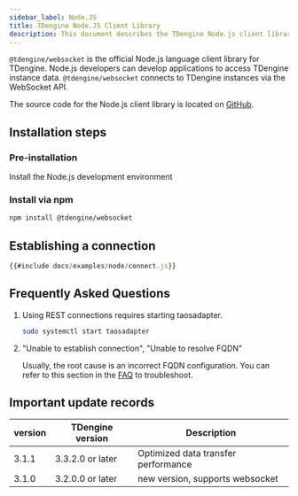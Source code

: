 ```yaml
---
sidebar_label: Node.JS
title: TDengine Node.JS Client Library
description: This document describes the TDengine Node.js client library.
---
```


`@tdengine/websocket` is the official Node.js language client library for TDengine. Node.js developers can develop applications to access TDengine instance data. `@tdengine/websocket` connects to TDengine instances via the WebSocket API.

The source code for the Node.js client library is located on [GitHub](https://github.com/taosdata/taos-connector-node/tree/main).

## Installation steps

### Pre-installation

Install the Node.js development environment

### Install via npm

```bash
npm install @tdengine/websocket
```

## Establishing a connection

```javascript
{{#include docs/examples/node/connect.js}}
```

## Frequently Asked Questions

1. Using REST connections requires starting taosadapter.

   ```bash
   sudo systemctl start taosadapter
   ```

2. "Unable to establish connection", "Unable to resolve FQDN"

   Usually, the root cause is an incorrect FQDN configuration. You can refer to this section in the [FAQ](https://docs.tdengine.com/2.4/train-faq/faq/#2-how-to-handle-unable-to-establish-connection) to troubleshoot.

## Important update records

| version | TDengine version | Description                         |
| ------- | ---------------- | ----------------------------------- |
| 3.1.1   | 3.3.2.0 or later | Optimized data transfer performance |
| 3.1.0   | 3.2.0.0 or later | new version, supports websocket     |
